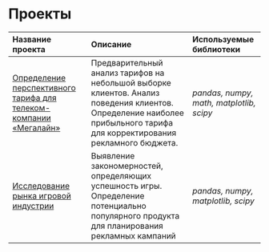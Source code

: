 # Проекты
| Название проекта | Описание | Используемые библиотеки |
| :---------------------- | :---------------------- | :---------------------- |
| [Определение перспективного тарифа для телеком-компании «Мегалайн»](https://github.com/Michael-Sharma/projects/tree/main/telecom_perspective_%20tariff) | Предварительный анализ тарифов на небольшой выборке клиентов. Анализ поведения клиентов. Определение наиболее прибыльного тарифа для корректирования рекламного бюджета. | *pandas, numpy, math, matplotlib, scipy* |
| [Исследование рынка игровой индустрии](https://github.com/Michael-Sharma/projects/tree/main/gamedev) | Выявление закономерностей, определяющих успешность игры. Определение потенциально популярного продукта для планирования рекламных кампаний | *pandas, numpy, matplotlib, scipy* |
